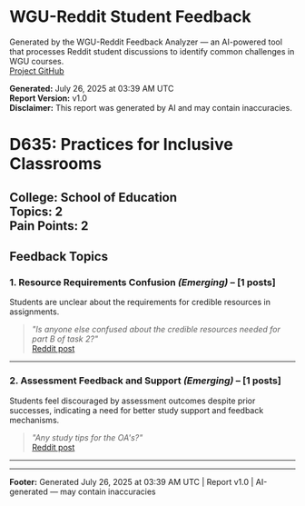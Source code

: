 # WGU-Reddit Student Feedback

Generated by the WGU-Reddit Feedback Analyzer — an AI-powered tool that processes Reddit student discussions to identify common challenges in WGU courses.  
[Project GitHub](https://wgudataninja.github.io/wgu-reddit-monitoring-pipeline/)

**Generated:** July 26, 2025 at 03:39 AM UTC  
**Report Version:** v1.0  
**Disclaimer:** This report was generated by AI and may contain inaccuracies.  
# D635: Practices for Inclusive Classrooms
**College:** School of Education  
**Topics:** 2  
**Pain Points:** 2  
---
## Feedback Topics
### 1. Resource Requirements Confusion _(Emerging)_ – [1 posts]
Students are unclear about the requirements for credible resources in assignments.  
> _"Is anyone else confused about the credible resources needed for part B of task 2?"_  
> [Reddit post](https://reddit.com/comments/1k5auv1)  
---
### 2. Assessment Feedback and Support _(Emerging)_ – [1 posts]
Students feel discouraged by assessment outcomes despite prior successes, indicating a need for better study support and feedback mechanisms.  
> _"Any study tips for the OA's?"_  
> [Reddit post](https://reddit.com/comments/1i378zt)  
---
---
**Footer:** Generated July 26, 2025 at 03:39 AM UTC | Report v1.0 | AI-generated — may contain inaccuracies  